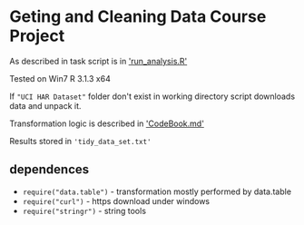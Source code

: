 # Geting and Cleaning Data Course Project

As described in task script is in ['run_analysis.R'](https://github.com/iliatimofeev/GaCDCP/blob/master/run_analysis.R)

Tested on Win7 R 3.1.3 x64

If `"UCI HAR Dataset"` folder don't  exist in working directory script downloads data and unpack it.

Transformation logic is described in ['CodeBook.md'](https://github.com/iliatimofeev/GaCDCP/blob/master/CodeBook.md#codebook)

Results stored in `'tidy_data_set.txt'`


## dependences 
* `require("data.table")` - transformation mostly performed by data.table     
* `require("curl")` - https download under windows
* `require("stringr")` - string tools
